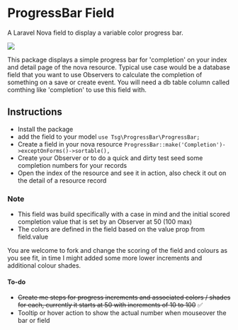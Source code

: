# ProgressBar Field
A Laravel Nova field to display a variable color progress bar.

<img src="https://i.imgur.com/QWpBuqh.png" />



This package displays a simple progress bar for 'completion' on your index and detail page of the nova resource. 
Typical use case would be a database field that you want to use Observers to calculate the completion of something on a save or create event.
You will need a db table column called comthing like 'completion' to use this field with.

## Instructions
- Install the package
- add the field to your model ```use Tsg\ProgressBar\ProgressBar;```
- Create a field in your nova resource ```ProgressBar::make('Completion')->exceptOnForms()->sortable(),```
- Create your Observer or to do a quick and dirty test seed some completion numbers for your records
- Open the index of the resource and see it in action, also check it out on the detail of a resource record

### Note

-  This field was build specifically with a case in mind and the initial scored completion value that is set by an Observer at 50 (100 max)
- The colors are defined in the field based on the value prop from field.value

You are welcome to fork and change the scoring of the field and colours as you see fit, in time I might added some more lower increments and additional colour shades.

#### To-do

- ~~Create me steps for progress increments and associated colors / shades for each, currently it starts at 50 with increments of 10 to 100~~ ✅
- Tooltip or hover action to show the actual number when mouseover the bar or field
